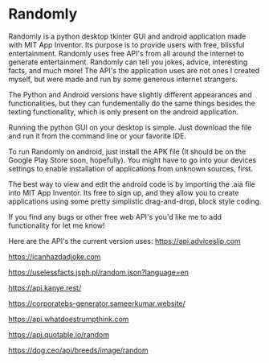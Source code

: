 # Randomly
Randomly is a python desktop tkinter GUI and android application made with MIT App Inventor. Its purpose is to provide users with free, blissful entertainment. Randomly uses free API's from all around the internet to generate entertainment. Randomly can tell you jokes, advice, interesting facts, and much more! The API's the application uses are not ones I created myself, but were made and run by some generous internet strangers.

The Python and Android versions have slightly different appearances and functionalities, but they can fundementally do the same things besides the texting functionality, which is only present on the android application.

Running the python GUI on your desktop is simple. Just download the file and run it from the command line or your favorite IDE.

To run Randomly on android, just install the APK file (It should be on the Google Play Store soon, hopefully). You might have to go into your devices settings to enable installation of applications from unknown sources, first.

The best way to view and edit the android code is by importing the .aia file into MIT App Inventor. Its free to sign up, and they allow you to create applications using some pretty simplistic drag-and-drop, block style coding.

If you find any bugs or other free web API's you'd like me to add functionality for let me know!


Here are the API's the current version uses:
https://api.adviceslip.com

https://icanhazdadjoke.com

https://uselessfacts.jsph.pl/random.json?language=en

https://api.kanye.rest/

https://corporatebs-generator.sameerkumar.website/

https://api.whatdoestrumpthink.com

https://api.quotable.io/random

https://dog.ceo/api/breeds/image/random
